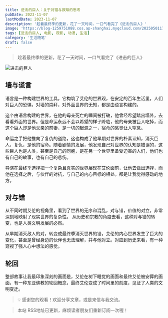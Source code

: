 ```yaml
---
title: 进击的巨人：关于对错与救赎的思考
pubDate: 2023-11-07
lastModDate: 2023-11-07
description: '趁着最终季的更新，花了一天时间，一口气看完了《进击的巨人》'
image: 'https://blog-1259751088.cos.ap-shanghai.myqcloud.com/20250501174100810.png?imageSlim'
tags: [进击的巨人, 电影, 观影, 动漫, 生活]
category: '生活随笔'
draft: false
---
```


> 趁着最终季的更新，花了一天时间，一口气看完了《进击的巨人》

![进击的巨人](https://blog-1259751088.cos.ap-shanghai.myqcloud.com/uPic/f1beTf.jpg)

## 墙与谎言

语言是一种构建世界的工具，它构筑了艾伦的世界观，在安定的百年生活里，人们对巨人的恐惧，对墙的崇拜，对外面世界的无知，都是由语言构建的。

这个由语言构建的世界，在他的母亲死亡的瞬间被打破，他曾经希望踏出墙外，去看看外面的世界。但是命运永远不会以希望的样子降临，他的母亲被巨人吃掉，而这个巨人却是他父亲的前妻，是一切的起源之一，宿命的感觉让人窒息。

命运之手把他推向了复仇的道路，这也构成了他早期对世界的朴素认知，消灭巨人，复仇，是他的宿命。随着剧情的发展，他发现自己对世界的认知是错误的，这些巨人也是人类，甚至是自己的同胞，是在另一个世界里备受迫害的人们，他们也有自己的故事，也有自己的悲伤。

导演在最终季选择把一个复杂且真实的世界展现在艾伦面前，让他去做出选择，而他在选择之后，与伙伴的对抗，与自己的内心目标的相处。都是让我觉得感动的地方。

## 对与错

从不同时期艾伦的视角里，看到了世界的无序和混乱，对与错，价值的对立，非常深刻地映射了现实世界的复杂性。 从历史和宗教的角度去看，这种对与错的转变，也是人类文明发展的必然。

从早期消灭敌人的对，转变成最终季消灭世界的错，艾伦的内心世界发生了巨大的变化，甚至是曾经身边的伙伴也无法理解，并与他对立。对应到历史来看，有一种窥视了强人心中想法的感觉。

## 轮回

整部故事让我最印象深刻的画面是，艾伦在树下睡觉的画面和最终艾伦被安葬的画面，有一种东亚佛教的轮回概念，最终艾伦变成了时间里的刻度，见证了人类的文明变迁。

> 💡 感谢您的观看！欢迎分享文章，或是来信与我交流。

> 本站 RSS地址已更新，麻烦读者朋友们重新订阅一次喔！